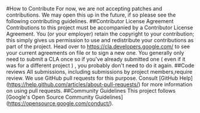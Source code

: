 #How to Contribute
For now, we are not accepting patches
and contributions. We may open this
up in the future, if so please see 
the following contributing guidelines.
##Contributor License Agreement
Contributions to this project must 
be accompanied by a Contributor License
Agreement. You (or your employer) retain the 
copyright to your contribution; this simply gives
us permission to use and redistribute 
your contributions as
part of the project. Head over to 
<https://cla.developers.google.com/>
to see your current agreements
on file or to sign a new one.
You generally only need to submit a CLA once
so if you've already submitted one
(
even if it was for a different project
)
, you probably don't need to do it
again.
##Code reviews
All submissions, including submissions by project 
members,require review.
We use GitHub pull requests for this purpose. Consult
[GitHub Help]
(https://help.github.com/articles/about-pull-requests/)
for more
information on using pull requests.
##Community Guidelines
This project follows
[Google's Open Source Community Guidelines]
(https://opensource.google.com/conduct/).
